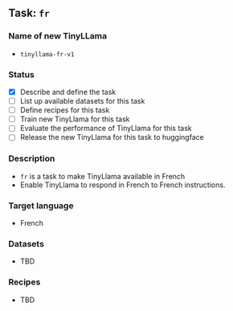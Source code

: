 ## Task: `fr`

### Name of new TinyLLama

- `tinyllama-fr-v1`

### Status

- [x] Describe and define the task
- [ ] List up available datasets for this task
- [ ] Define recipes for this task
- [ ] Train new TinyLlama for this task
- [ ] Evaluate the performance of TinyLlama for this task
- [ ] Release the new TinyLlama for this task to huggingface

### Description

- `fr` is a task to make TinyLlama available in French
- Enable TinyLlama to respond in French to French instructions.

### Target language

- French

### Datasets

- TBD

### Recipes

- TBD
